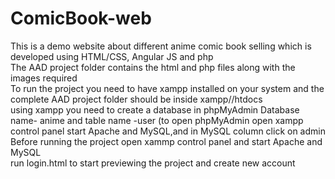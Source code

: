 # ComicBook-web
This is a demo website about different anime comic book selling which is developed using HTML/CSS, Angular JS and php
<br>
The AAD project folder contains the html and php files along with the images required
<br>
To run the project you need to have xampp installed on your system and the complete AAD project folder should be inside xampp//htdocs
<br>
using xampp you need to create a database in phpMyAdmin Database name- anime and table name -user (to open phpMyAdmin open xampp control panel start Apache and MySQL,and in MySQL column click on admin<br>
Before running the project open xammp control panel and start Apache and MySQL<br>
run login.html to start previewing the project and create new account
